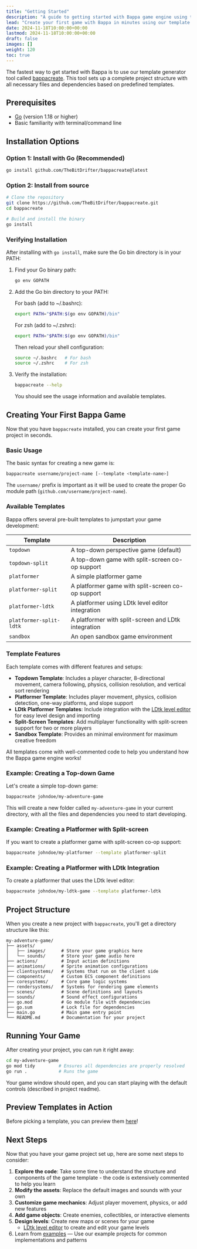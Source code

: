 ```yaml
---
title: "Getting Started"
description: "A guide to getting started with Bappa game engine using the bappacreate tool"
lead: "Create your first game with Bappa in minutes using our template generator"
date: 2024-11-18T10:00:00+00:00
lastmod: 2024-11-18T10:00:00+00:00
draft: false
images: []
weight: 120
toc: true
---
```


The fastest way to get started with Bappa is to use our template generator tool called [bappacreate](https://github.com/TheBitDrifter/bappacreate). This tool sets up a complete project structure with all necessary files and dependencies based on predefined templates.

## Prerequisites

- [Go](https://golang.org/dl/) (version 1.18 or higher)
- Basic familiarity with terminal/command line

## Installation Options

### Option 1: Install with Go (Recommended)

```bash
go install github.com/TheBitDrifter/bappacreate@latest
```

### Option 2: Install from source

```bash
# Clone the repository
git clone https://github.com/TheBitDrifter/bappacreate.git
cd bappacreate

# Build and install the binary
go install
```

### Verifying Installation

After installing with `go install`, make sure the Go bin directory is in your PATH:

1. Find your Go binary path:

   ```bash
   go env GOPATH
   ```

2. Add the Go bin directory to your PATH:

   For bash (add to ~/.bashrc):

   ```bash
   export PATH="$PATH:$(go env GOPATH)/bin"
   ```

   For zsh (add to ~/.zshrc):

   ```bash
   export PATH="$PATH:$(go env GOPATH)/bin"
   ```

   Then reload your shell configuration:

   ```bash
   source ~/.bashrc   # For bash
   source ~/.zshrc    # For zsh
   ```

3. Verify the installation:

   ```bash
   bappacreate --help
   ```

   You should see the usage information and available templates.

## Creating Your First Bappa Game

Now that you have `bappacreate` installed, you can create your first game project in seconds.

### Basic Usage

The basic syntax for creating a new game is:

```bash
bappacreate username/project-name [--template <template-name>]
```

The `username/` prefix is important as it will be used to create the proper Go module path (`github.com/username/project-name`).

### Available Templates

Bappa offers several pre-built templates to jumpstart your game development:

| Template                | Description                                         |
| ----------------------- | --------------------------------------------------- |
| `topdown`               | A top-down perspective game (default)               |
| `topdown-split`         | A top-down game with split-screen co-op support     |
| `platformer`            | A simple platformer game                            |
| `platformer-split`      | A platformer game with split-screen co-op support   |
| `platformer-ldtk`       | A platformer using LDtk level editor integration    |
| `platformer-split-ldtk` | A platformer with split-screen and LDtk integration |
| `sandbox`               | An open sandbox game environment                    |

### Template Features

Each template comes with different features and setups:

- **Topdown Template**: Includes a player character, 8-directional movement, camera following, physics, collision resolution, and vertical sort rendering
- **Platformer Template**: Includes player movement, physics, collision detection, one-way platforms, and slope support
- **LDtk Platformer Templates**: Include integration with the [LDtk level editor](https://ldtk.io/) for easy level design and importing
- **Split-Screen Templates**: Add multiplayer functionality with split-screen support for two or more players
- **Sandbox Template**: Provides an minimal environment for maximum creative freedom

All templates come with well-commented code to help you understand how the Bappa game engine works!

### Example: Creating a Top-down Game

Let's create a simple top-down game:

```bash
bappacreate johndoe/my-adventure-game
```

This will create a new folder called `my-adventure-game` in your current directory, with all the files and dependencies you need to start developing.

### Example: Creating a Platformer with Split-screen

If you want to create a platformer game with split-screen co-op support:

```bash
bappacreate johndoe/my-platformer --template platformer-split
```

### Example: Creating a Platformer with LDtk Integration

To create a platformer that uses the LDtk level editor:

```bash
bappacreate johndoe/my-ldtk-game --template platformer-ldtk
```

## Project Structure

When you create a new project with `bappacreate`, you'll get a directory structure like this:

```
my-adventure-game/
├── assets/
│   ├── images/      # Store your game graphics here
│   └── sounds/      # Store your game audio here
├── actions/         # Input action definitions
├── animations/      # Sprite animation configurations
├── clientsystems/   # Systems that run on the client side
├── components/      # Custom ECS component definitions
├── coresystems/     # Core game logic systems
├── rendersystems/   # Systems for rendering game elements
├── scenes/          # Scene definitions and layouts
├── sounds/          # Sound effect configurations
├── go.mod           # Go module file with dependencies
├── go.sum           # Lock file for dependencies
├── main.go          # Main game entry point
└── README.md        # Documentation for your project
```

## Running Your Game

After creating your project, you can run it right away:

```bash
cd my-adventure-game
go mod tidy         # Ensures all dependencies are properly resolved
go run .            # Runs the game
```

Your game window should open, and you can start playing with the default controls (described in project readme).

## Preview Templates in Action

Before picking a template, you can preview them [here](/examples/templates)!

## Next Steps

Now that you have your game project set up, here are some next steps to consider:

1. **Explore the code**: Take some time to understand the structure and components of the game template - the code is extensively commented to help you learn
2. **Modify the assets**: Replace the default images and sounds with your own
3. **Customize game mechanics**: Adjust player movement, physics, or add new features
4. **Add game objects**: Create enemies, collectibles, or interactive elements
5. **Design levels**: Create new maps or scenes for your game
   - [LDtk level editor](https://ldtk.io/) to create and edit your game levels
6. Learn from [examples](/examples) — Use our example projects for common implementations and patterns
